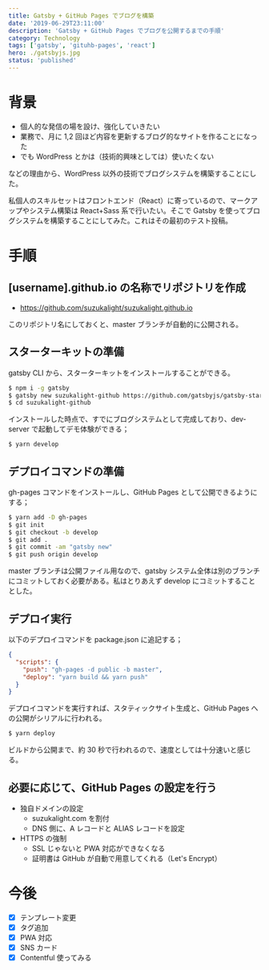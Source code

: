 ```yaml
---
title: Gatsby + GitHub Pages でブログを構築
date: '2019-06-29T23:11:00'
description: 'Gatsby + GitHub Pages でブログを公開するまでの手順'
category: Technology
tags: ['gatsby', 'gituhb-pages', 'react']
hero: ./gatsbyjs.jpg
status: 'published'
---
```


# 背景

- 個人的な発信の場を設け、強化していきたい
- 業務で、月に 1,2 回ほど内容を更新するブログ的なサイトを作ることになった
- でも WordPress とかは（技術的興味としては）使いたくない

などの理由から、WordPress 以外の技術でブログシステムを構築することにした。

私個人のスキルセットはフロントエンド（React）に寄っているので、マークアップやシステム構築は React+Sass 系で行いたい。そこで Gatsby を使ってブログシステムを構築することにしてみた。これはその最初のテスト投稿。

# 手順

## [username].github.io の名称でリポジトリを作成

- https://github.com/suzukalight/suzukalight.github.io

このリポジトリ名にしておくと、master ブランチが自動的に公開される。

## スターターキットの準備

gatsby CLI から、スターターキットをインストールすることができる。

```bash
$ npm i -g gatsby
$ gatsby new suzukalight-github https://github.com/gatsbyjs/gatsby-starter-blog
$ cd suzukalight-github
```

インストールした時点で、すでにブログシステムとして完成しており、dev-server で起動してデモ体験ができる；

```bash
$ yarn develop
```

## デプロイコマンドの準備

gh-pages コマンドをインストールし、GitHub Pages として公開できるようにする；

```bash
$ yarn add -D gh-pages
$ git init
$ git checkout -b develop
$ git add .
$ git commit -am "gatsby new"
$ git push origin develop
```

master ブランチは公開ファイル用なので、gatsby システム全体は別のブランチにコミットしておく必要がある。私はとりあえず develop にコミットすることとした。

## デプロイ実行

以下のデプロイコマンドを package.json に追記する；

```json{3-4}:package.json
{
  "scripts": {
    "push": "gh-pages -d public -b master",
    "deploy": "yarn build && yarn push"
  }
}
```

デプロイコマンドを実行すれば、スタティックサイト生成と、GitHub Pages への公開がシリアルに行われる。

```bash
$ yarn deploy
```

ビルドから公開まで、約 30 秒で行われるので、速度としては十分速いと感じる。

## 必要に応じて、GitHub Pages の設定を行う

- 独自ドメインの設定
  - suzukalight.com を割付
  - DNS 側に、A レコードと ALIAS レコードを設定
- HTTPS の強制
  - SSL じゃないと PWA 対応ができなくなる
  - 証明書は GitHub が自動で用意してくれる（Let's Encrypt）

# 今後

- [x] テンプレート変更
- [x] タグ追加
- [x] PWA 対応
- [x] SNS カード
- [x] Contentful 使ってみる
